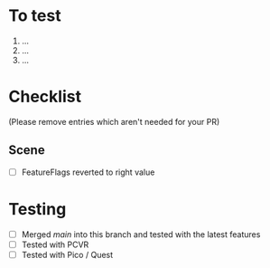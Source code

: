 # To test
1. ...
2. ...
3. ...


# Checklist
(Please remove entries which aren't needed for your PR)

## Scene
* [ ] FeatureFlags reverted to right value

# Testing
* [ ] Merged _main_ into this branch and tested with the latest features
* [ ] Tested with PCVR
* [ ] Tested with Pico / Quest
